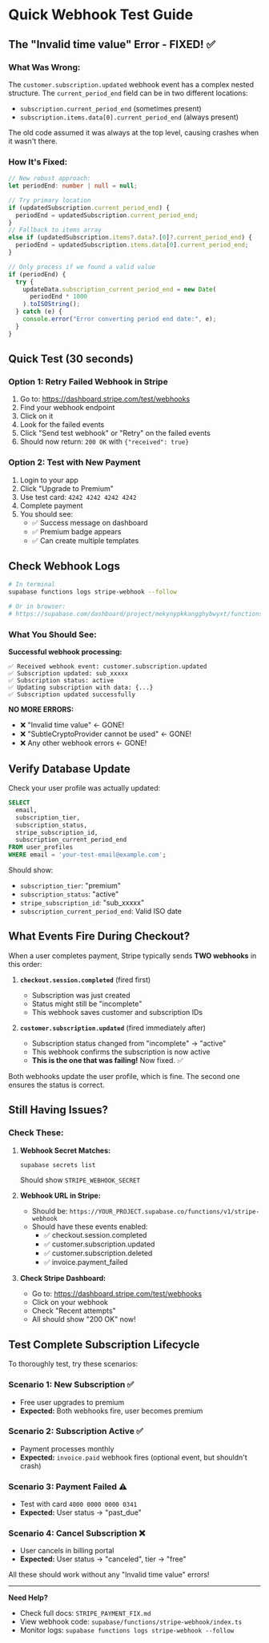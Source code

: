 # Quick Webhook Test Guide

## The "Invalid time value" Error - FIXED! ✅

### What Was Wrong:

The `customer.subscription.updated` webhook event has a complex nested structure. The `current_period_end` field can be in two different locations:

- `subscription.current_period_end` (sometimes present)
- `subscription.items.data[0].current_period_end` (always present)

The old code assumed it was always at the top level, causing crashes when it wasn't there.

### How It's Fixed:

```typescript
// New robust approach:
let periodEnd: number | null = null;

// Try primary location
if (updatedSubscription.current_period_end) {
  periodEnd = updatedSubscription.current_period_end;
}
// Fallback to items array
else if (updatedSubscription.items?.data?.[0]?.current_period_end) {
  periodEnd = updatedSubscription.items.data[0].current_period_end;
}

// Only process if we found a valid value
if (periodEnd) {
  try {
    updateData.subscription_current_period_end = new Date(
      periodEnd * 1000
    ).toISOString();
  } catch (e) {
    console.error("Error converting period end date:", e);
  }
}
```

## Quick Test (30 seconds)

### Option 1: Retry Failed Webhook in Stripe

1. Go to: https://dashboard.stripe.com/test/webhooks
2. Find your webhook endpoint
3. Click on it
4. Look for the failed events
5. Click "Send test webhook" or "Retry" on the failed events
6. Should now return: `200 OK` with `{"received": true}`

### Option 2: Test with New Payment

1. Login to your app
2. Click "Upgrade to Premium"
3. Use test card: `4242 4242 4242 4242`
4. Complete payment
5. You should see:
   - ✅ Success message on dashboard
   - ✅ Premium badge appears
   - ✅ Can create multiple templates

## Check Webhook Logs

```bash
# In terminal
supabase functions logs stripe-webhook --follow

# Or in browser:
# https://supabase.com/dashboard/project/mekynypkkangghybwyxt/functions
```

### What You Should See:

**Successful webhook processing:**

```
✅ Received webhook event: customer.subscription.updated
✅ Subscription updated: sub_xxxxx
✅ Subscription status: active
✅ Updating subscription with data: {...}
✅ Subscription updated successfully
```

**NO MORE ERRORS:**

- ❌ "Invalid time value" ← GONE!
- ❌ "SubtleCryptoProvider cannot be used" ← GONE!
- ❌ Any other webhook errors ← GONE!

## Verify Database Update

Check your user profile was actually updated:

```sql
SELECT
  email,
  subscription_tier,
  subscription_status,
  stripe_subscription_id,
  subscription_current_period_end
FROM user_profiles
WHERE email = 'your-test-email@example.com';
```

Should show:

- `subscription_tier`: "premium"
- `subscription_status`: "active"
- `stripe_subscription_id`: "sub_xxxxx"
- `subscription_current_period_end`: Valid ISO date

## What Events Fire During Checkout?

When a user completes payment, Stripe typically sends **TWO webhooks** in this order:

1. **`checkout.session.completed`** (fired first)

   - Subscription was just created
   - Status might still be "incomplete"
   - This webhook saves customer and subscription IDs

2. **`customer.subscription.updated`** (fired immediately after)
   - Subscription status changed from "incomplete" → "active"
   - This webhook confirms the subscription is now active
   - **This is the one that was failing!** Now fixed. ✅

Both webhooks update the user profile, which is fine. The second one ensures the status is correct.

## Still Having Issues?

### Check These:

1. **Webhook Secret Matches:**

   ```bash
   supabase secrets list
   ```

   Should show `STRIPE_WEBHOOK_SECRET`

2. **Webhook URL in Stripe:**

   - Should be: `https://YOUR_PROJECT.supabase.co/functions/v1/stripe-webhook`
   - Should have these events enabled:
     - ✅ checkout.session.completed
     - ✅ customer.subscription.updated
     - ✅ customer.subscription.deleted
     - ✅ invoice.payment_failed

3. **Check Stripe Dashboard:**
   - Go to: https://dashboard.stripe.com/test/webhooks
   - Click on your webhook
   - Check "Recent attempts"
   - All should show "200 OK" now!

## Test Complete Subscription Lifecycle

To thoroughly test, try these scenarios:

### Scenario 1: New Subscription ✅

- Free user upgrades to premium
- **Expected:** Both webhooks fire, user becomes premium

### Scenario 2: Subscription Active ✅

- Payment processes monthly
- **Expected:** `invoice.paid` webhook fires (optional event, but shouldn't crash)

### Scenario 3: Payment Failed ⚠️

- Test with card `4000 0000 0000 0341`
- **Expected:** User status → "past_due"

### Scenario 4: Cancel Subscription ❌

- User cancels in billing portal
- **Expected:** User status → "canceled", tier → "free"

All these should work without any "Invalid time value" errors!

---

**Need Help?**

- Check full docs: `STRIPE_PAYMENT_FIX.md`
- View webhook code: `supabase/functions/stripe-webhook/index.ts`
- Monitor logs: `supabase functions logs stripe-webhook --follow`
